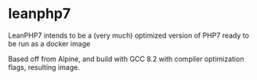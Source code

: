 # leanphp7
LeanPHP7 intends to be a (very much) optimized version of PHP7 ready to be run as a docker image

Based off from Alpine, and build with GCC 8.2 with compiler optimization flags, resulting image.
